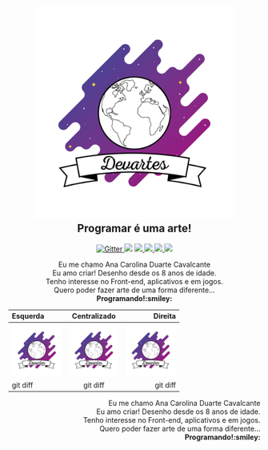 <h2 align="center">
  <br>
  <a href="https://devartes-portfolio.vercel.app/"><img src="https://github.com/devartes/devartes/blob/main/devartes.png" alt="Markdownify" width="400"></a>
  <br>
  Programar é uma arte!
  <br>
</h2> 
<p align="center">
  <a href="#">
    <img src="https://camo.githubusercontent.com/e56d586bf373ad33a4e8c7101246d54d5edc0fb52b87d309b899ce4818bd6086/68747470733a2f2f696d672e736869656c64732e696f2f62616467652f2d426f6f7473747261702d3536334437433f7374796c653d666c61742d737175617265266c6f676f3d626f6f747374726170"
         alt="Gitter">
  </a>
  <a href="#"><img src="https://camo.githubusercontent.com/0c3a16a22ae058cfe38a06dc9ea16404cf006409262f547c9ccfa3ec8b30f71e/68747470733a2f2f696d672e736869656c64732e696f2f62616467652f2d48544d4c352d4533344632363f7374796c653d666c61742d737175617265266c6f676f3d68746d6c35266c6f676f436f6c6f723d7768697465"></a>
  <a href="#">
      <img src="https://camo.githubusercontent.com/cf1a0ef083a2372d7f66b4691d5d25bfd8c098f42871e8da90edb1f32ed187c4/68747470733a2f2f696d672e736869656c64732e696f2f62616467652f2d4a6176615363726970742d626c61636b3f7374796c653d666c61742d737175617265266c6f676f3d6a617661736372697074">
  </a>
  <a href="#">
    <img src="https://camo.githubusercontent.com/2435c2a64789b8a71c701a1a593b4a6e6869789bfb0626e515dc2a6b6dffa6c5/68747470733a2f2f696d672e736869656c64732e696f2f62616467652f2d435353332d3135373242363f7374796c653d666c61742d737175617265266c6f676f3d63737333">
  </a>
  <a href="#">
    <img src="https://img.shields.io/badge/-jQuery-9cf">
  </a>
  <a href="https://www.linkedin.com/in/anacdcavalcante">
    <img src="https://img.shields.io/badge/-LinkedIn-blue?style=flat-square&logo=Linkedin&logoColor=white">
  </a>
</p>

<p align="center">
        Eu me chamo Ana Carolina Duarte Cavalcante</br>
        Eu amo criar!
        Desenho desde os 8 anos de idade.
        <br>Tenho interesse no Front-end, aplicativos e em jogos.
        <br>Quero poder fazer arte de uma forma diferente... 
        <br><strong>Programando!:smiley:</strong>
</p>


|   Esquerda   |  Centralizado  |    Direita    |
| :---         |     :---:      |          ---: |
| <img src="https://github.com/devartes/devartes/blob/main/devartes.png" width="100">   | <img src="https://github.com/devartes/devartes/blob/main/devartes.png" width="100">     | <img src="https://github.com/devartes/devartes/blob/main/devartes.png" width="100">    |
| git diff     | git diff       | git diff      |

<p align="right">
        Eu me chamo Ana Carolina Duarte Cavalcante</br>
        Eu amo criar!
        Desenho desde os 8 anos de idade.
        <br>Tenho interesse no Front-end, aplicativos e em jogos.
        <br>Quero poder fazer arte de uma forma diferente... 
        <br><strong>Programando!:smiley:</strong>
</p>
